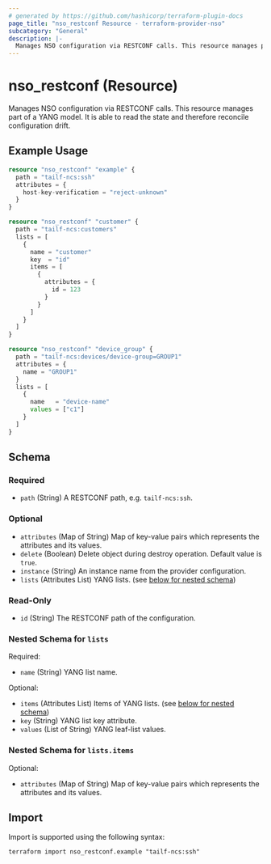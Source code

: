 ```yaml
---
# generated by https://github.com/hashicorp/terraform-plugin-docs
page_title: "nso_restconf Resource - terraform-provider-nso"
subcategory: "General"
description: |-
  Manages NSO configuration via RESTCONF calls. This resource manages part of a YANG model. It is able to read the state and therefore reconcile configuration drift.
---
```


# nso_restconf (Resource)

Manages NSO configuration via RESTCONF calls. This resource manages part of a YANG model. It is able to read the state and therefore reconcile configuration drift.

## Example Usage

```terraform
resource "nso_restconf" "example" {
  path = "tailf-ncs:ssh"
  attributes = {
    host-key-verification = "reject-unknown"
  }
}

resource "nso_restconf" "customer" {
  path = "tailf-ncs:customers"
  lists = [
    {
      name = "customer"
      key  = "id"
      items = [
        {
          attributes = {
            id = 123
          }
        }
      ]
    }
  ]
}

resource "nso_restconf" "device_group" {
  path = "tailf-ncs:devices/device-group=GROUP1"
  attributes = {
    name = "GROUP1"
  }
  lists = [
    {
      name   = "device-name"
      values = ["c1"]
    }
  ]
}
```

<!-- schema generated by tfplugindocs -->
## Schema

### Required

- `path` (String) A RESTCONF path, e.g. `tailf-ncs:ssh`.

### Optional

- `attributes` (Map of String) Map of key-value pairs which represents the attributes and its values.
- `delete` (Boolean) Delete object during destroy operation. Default value is `true`.
- `instance` (String) An instance name from the provider configuration.
- `lists` (Attributes List) YANG lists. (see [below for nested schema](#nestedatt--lists))

### Read-Only

- `id` (String) The RESTCONF path of the configuration.

<a id="nestedatt--lists"></a>
### Nested Schema for `lists`

Required:

- `name` (String) YANG list name.

Optional:

- `items` (Attributes List) Items of YANG lists. (see [below for nested schema](#nestedatt--lists--items))
- `key` (String) YANG list key attribute.
- `values` (List of String) YANG leaf-list values.

<a id="nestedatt--lists--items"></a>
### Nested Schema for `lists.items`

Optional:

- `attributes` (Map of String) Map of key-value pairs which represents the attributes and its values.

## Import

Import is supported using the following syntax:

```shell
terraform import nso_restconf.example "tailf-ncs:ssh"
```
